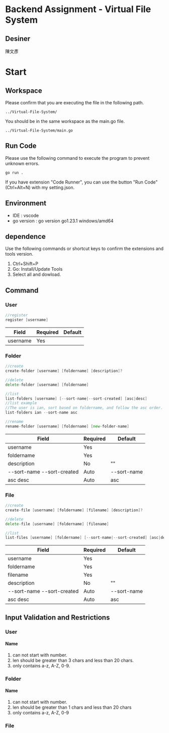 #   Backend Assignment - Virtual File System

##  Desiner
陳文彥

#  Start
##  Workspace
Please confirm that you are executing the file in the following path.  
```
../Virtual-File-System/
```
You should be in the same workspace as the main.go file. 
```
../Virtual-File-System/main.go
```
## Run Code
Please use the following command to execute the program to prevent unknown errors. 
```
go run .
```
If you have extension "Code Runner", you can use the button "Run Code"(Ctrl+Alt+N) with my setting.json. 

## Environment

*   IDE : vscode
*   go version : go version go1.23.1 windows/amd64

## dependence
Use the following commands or shortcut keys to confirm the extensions and tools version. 

1. Ctrl+Shift+P
2. Go: Install/Update Tools
3. Select all and dowload.

##  Command
### User
```go
//register
register [username]
```
|Field|Required|Default|
|-|-|-|
|username|Yes||
### Folder
```go
//create
create-folder [username] [foldername] [description]?

//delete
delete-folder [username] [foldername]

//list
list-folders [username] [--sort-name|--sort-created] [asc|desc]
//list example
//The user is ian, sort based on foldername, and follow the asc order.
list-folders ian --sort-name asc

//rename
rename-folder [username] [foldername] [new-folder-name]
```
|Field|Required|Default|
|-|-|-|
|username|Yes||
|foldername|Yes||
|description|No|""|
|--sort-name --sort-created|Auto|--sort-name|
|asc desc|Auto|asc|
### File
```go
//create
create-file [username] [foldername] [filename] [description]?

//delete
delete-file [username] [foldername] [filename]

//list
list-files [username] [foldername] [--sort-name|--sort-created] [asc|desc]
```
|Field|Required|Default|
|-|-|-|
|username|Yes||
|foldername|Yes||
|filename|Yes||
|description|No|""|
|--sort-name --sort-created|Auto|--sort-name|
|asc desc|Auto|asc|

##  Input Validation and Restrictions
### User
####    Name
1.  can not start with number. 
2.  len should be greater than 3 chars and less than 20 chars. 
3.  only contains a-z, A-Z, 0-9. 

### Folder
####    Name
1.  can not start with number. 
2.  len should be greater than 1 chars and less than 20 chars
3.  only contains a-z, A-Z, 0-9
### File
